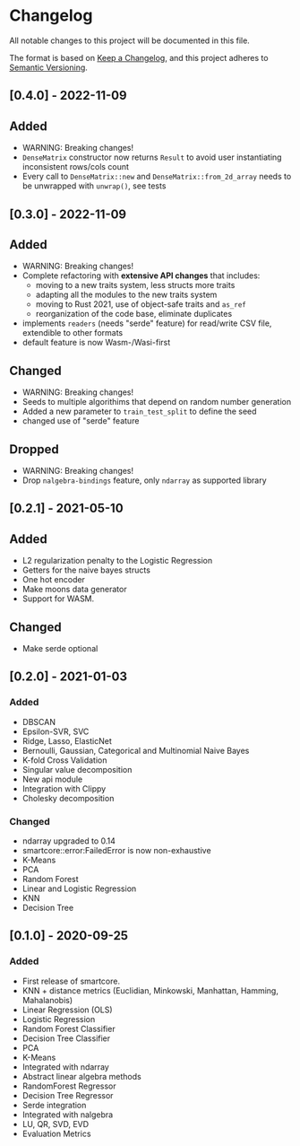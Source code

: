 # Changelog
All notable changes to this project will be documented in this file.

The format is based on [Keep a Changelog](https://keepachangelog.com/en/1.0.0/),
and this project adheres to [Semantic Versioning](https://semver.org/spec/v2.0.0.html).

## [0.4.0] - 2022-11-09 

## Added
- WARNING: Breaking changes!
- `DenseMatrix` constructor now returns `Result` to avoid user instantiating inconsistent rows/cols count
- Every call to `DenseMatrix::new` and `DenseMatrix::from_2d_array` needs to be unwrapped with `unwrap()`, see tests

## [0.3.0] - 2022-11-09 

## Added
- WARNING: Breaking changes!
- Complete refactoring with **extensive API changes** that includes:
    * moving to a new traits system, less structs more traits
    * adapting all the modules to the new traits system
    * moving to Rust 2021, use of object-safe traits and `as_ref`
    * reorganization of the code base, eliminate duplicates
- implements `readers` (needs "serde" feature) for read/write CSV file, extendible to other formats
- default feature is now Wasm-/Wasi-first

## Changed
- WARNING: Breaking changes!
- Seeds to multiple algorithims that depend on random number generation
- Added a new parameter to `train_test_split` to define the seed
- changed use of "serde" feature

## Dropped
- WARNING: Breaking changes!
- Drop `nalgebra-bindings` feature, only `ndarray` as supported library

## [0.2.1] - 2021-05-10

## Added
- L2 regularization penalty to the Logistic Regression
- Getters for the naive bayes structs
- One hot encoder
- Make moons data generator
- Support for WASM.

## Changed
- Make serde optional

## [0.2.0] - 2021-01-03

### Added
- DBSCAN
- Epsilon-SVR, SVC
- Ridge, Lasso, ElasticNet
- Bernoulli, Gaussian, Categorical and Multinomial Naive Bayes
- K-fold Cross Validation
- Singular value decomposition
- New api module
- Integration with Clippy
- Cholesky decomposition

### Changed
- ndarray upgraded to 0.14
- smartcore::error:FailedError is now non-exhaustive
- K-Means
- PCA
- Random Forest
- Linear and Logistic Regression
- KNN
- Decision Tree

## [0.1.0] - 2020-09-25

### Added
- First release of smartcore.
- KNN + distance metrics (Euclidian, Minkowski, Manhattan, Hamming, Mahalanobis)
- Linear Regression (OLS)
- Logistic Regression
- Random Forest Classifier
- Decision Tree Classifier
- PCA
- K-Means
- Integrated with ndarray
- Abstract linear algebra methods
- RandomForest Regressor
- Decision Tree Regressor
- Serde integration
- Integrated with nalgebra
- LU, QR, SVD, EVD
- Evaluation Metrics
